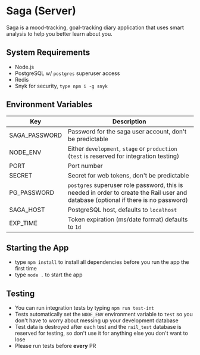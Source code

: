 # Saga (Server)

Saga is a mood-tracking, goal-tracking diary application that uses smart analysis to help you better learn about you.

## System Requirements

* Node.js
* PostgreSQL w/  `postgres` superuser access
* Redis
* Snyk for security, `type npm i -g snyk`

## Environment Variables

| Key                   | Description           |
|-----------------------|-----------------------|
|SAGA_PASSWORD         |Password for the saga user account, don't be predictable|
|NODE_ENV               |Either `development`, `stage` or `production` (`test` is reserved for integration testing)|
|PORT                   |Port number|
|SECRET                 |Secret for web tokens, don't be predictable|
|PG_PASSWORD            |`postgres` superuser role password, this is needed in order to create the Rail user and database (optional if there is no password)|
|SAGA_HOST              |PostgreSQL host, defaults to `localhost`|
|EXP_TIME               |Token expiration (ms/date format) defaults to `1d`|

## Starting the App

* type `npm install` to install all dependencies before you run the app the first time
* type `node .` to start the app

## Testing

* You can run integration tests by typing `npm run test-int`
* Tests automatically set the `NODE_ENV` environment variable to `test` so you don't have to worry about messing up your development database
* Test data is destroyed after each test and the `rail_test` database is reserved for testing, so don't use it for anything else you don't want to lose
* Please run tests before **every** PR
